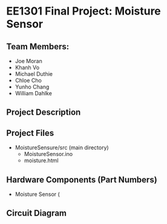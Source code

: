 # EE1301 Final Project: Moisture Sensor

## Team Members: 
- Joe Moran		
- Khanh Vo		 
- Michael Duthie	
- Chloe Cho		
- Yunho Chang		
- William Dahlke    	 

## Project Description


## Project Files
- MoistureSensure/src (main directory)
  - MoistureSensor.ino
  - moisture.html

## Hardware Components (Part Numbers)
- Moisture Sensor (

## Circuit Diagram


